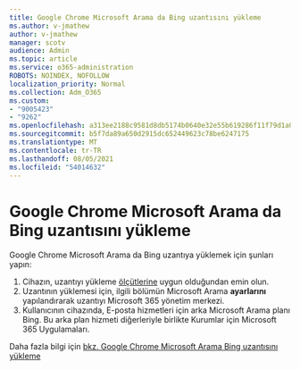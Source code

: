 ```yaml
---
title: Google Chrome Microsoft Arama da Bing uzantısını yükleme
ms.author: v-jmathew
author: v-jmathew
manager: scotv
audience: Admin
ms.topic: article
ms.service: o365-administration
ROBOTS: NOINDEX, NOFOLLOW
localization_priority: Normal
ms.collection: Adm_O365
ms.custom:
- "9005423"
- "9262"
ms.openlocfilehash: a313ee2188c9581d8db5174b0640e32e55b619286f11f79d1a0293b66cc7c374
ms.sourcegitcommit: b5f7da89a650d2915dc652449623c78be6247175
ms.translationtype: MT
ms.contentlocale: tr-TR
ms.lasthandoff: 08/05/2021
ms.locfileid: "54014632"
---
```

# <a name="install-the-microsoft-search-in-bing-extension-in-google-chrome"></a>Google Chrome Microsoft Arama da Bing uzantısını yükleme

Google Chrome Microsoft Arama da Bing uzantıya yüklemek için şunları yapın:

1. Cihazın, uzantıyı yükleme [ölçütlerine](https://go.microsoft.com/fwlink/?linkid=2152236) uygun olduğundan emin olun.
2. Uzantının yüklemesi için, ilgili bölümün Microsoft Arama **ayarlarını** yapılandırarak uzantıyı Microsoft 365 yönetim merkezi.
3. Kullanıcının cihazında, E-posta hizmetleri için arka Microsoft Arama planı Bing. Bu arka plan hizmeti diğerleriyle birlikte Kurumlar için Microsoft 365 Uygulamaları.

Daha fazla bilgi için [bkz. Google Chrome Microsoft Arama Bing uzantısını yükleme](https://go.microsoft.com/fwlink/?linkid=2150992)
